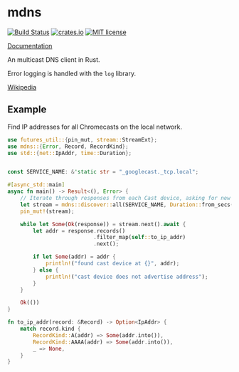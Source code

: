 # mdns

[![Build Status](https://travis-ci.org/stuqdog/mdns.svg?branch=master)](https://travis-ci.org/stuqdog/mdns)
[![crates.io](https://img.shields.io/crates/v/mdns.svg)](https://crates.io/crates/viam-mdns)
[![MIT license](https://img.shields.io/github/license/mashape/apistatus.svg)]()

[Documentation](https://docs.rs/viam-mdns)

An multicast DNS client in Rust.

Error logging is handled with the `log` library.

[Wikipedia](https://en.wikipedia.org/wiki/Multicast_DNS)

## Example

Find IP addresses for all Chromecasts on the local network.

```rust
use futures_util::{pin_mut, stream::StreamExt};
use mdns::{Error, Record, RecordKind};
use std::{net::IpAddr, time::Duration};


const SERVICE_NAME: &'static str = "_googlecast._tcp.local";

#[async_std::main]
async fn main() -> Result<(), Error> {
    // Iterate through responses from each Cast device, asking for new devices every 15s
    let stream = mdns::discover::all(SERVICE_NAME, Duration::from_secs(15))?.listen();
    pin_mut!(stream);

    while let Some(Ok(response)) = stream.next().await {
        let addr = response.records()
                           .filter_map(self::to_ip_addr)
                           .next();

        if let Some(addr) = addr {
            println!("found cast device at {}", addr);
        } else {
            println!("cast device does not advertise address");
        }
    }

    Ok(())
}

fn to_ip_addr(record: &Record) -> Option<IpAddr> {
    match record.kind {
        RecordKind::A(addr) => Some(addr.into()),
        RecordKind::AAAA(addr) => Some(addr.into()),
        _ => None,
    }
}
```

